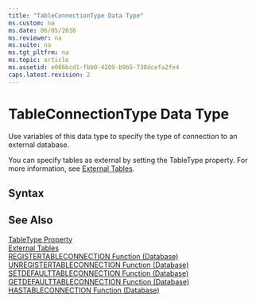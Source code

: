 ```yaml
---
title: "TableConnectionType Data Type"
ms.custom: na
ms.date: 06/05/2016
ms.reviewer: na
ms.suite: na
ms.tgt_pltfrm: na
ms.topic: article
ms.assetid: e066bcd1-fbb0-4209-b9b5-738dcefa2fe4
caps.latest.revision: 2
---
```

# TableConnectionType Data Type
Use variables of this data type to specify the type of connection to an external database.  
  
 You can specify tables as external by setting the TableType property. For more information, see [External Tables](../dynamics-nav/External-Tables.md).  
  
## Syntax  
  
## See Also  
 [TableType Property](../dynamics-nav/TableType-Property.md)   
 [External Tables](../dynamics-nav/External-Tables.md)   
 [REGISTERTABLECONNECTION Function \(Database\)](../dynamics-nav/REGISTERTABLECONNECTION-Function--Database-.md)   
 [UNREGISTERTABLECONNECTION Function \(Database\)](../dynamics-nav/UNREGISTERTABLECONNECTION-Function--Database-.md)   
 [SETDEFAULTTABLECONNECTION Function \(Database\)](../dynamics-nav/SETDEFAULTTABLECONNECTION-Function--Database-.md)   
 [GETDEFAULTTABLECONNECTION Function \(Database\)](../dynamics-nav/GETDEFAULTTABLECONNECTION-Function--Database-.md)   
 [HASTABLECONNECTION Function \(Database\)](../dynamics-nav/HASTABLECONNECTION-Function--Database-.md)